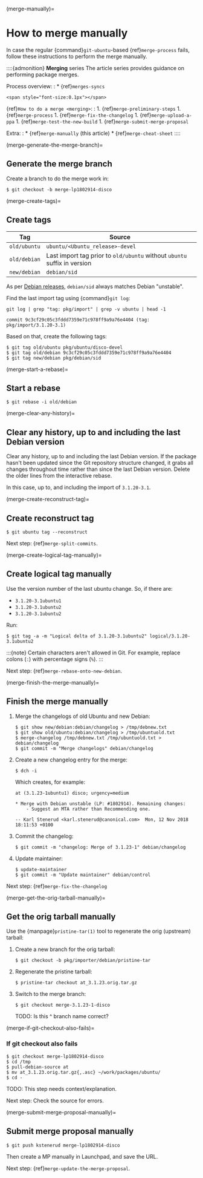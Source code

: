 (merge-manually)=
# How to merge manually

In case the regular {command}`git-ubuntu`-based {ref}`merge-process` fails, follow these instructions to perform the merge manually.

::::{admonition} **Merging** series
The article series provides guidance on performing package merges.

Process overview:
:   * {ref}`merges-syncs`

```{raw} html
<span style="font-size:0.1px"></span>
```

{ref}`How to do a merge <merging>`:
:   1. {ref}`merge-preliminary-steps`
    1. {ref}`merge-process`
    1. {ref}`merge-fix-the-changelog`
    1. {ref}`merge-upload-a-ppa`
    1. {ref}`merge-test-the-new-build`
    1. {ref}`merge-submit-merge-proposal`

Extra:
:   * {ref}`merge-manually` (this article)
    * {ref}`merge-cheat-sheet`
::::


(merge-generate-the-merge-branch)=
## Generate the merge branch

Create a branch to do the merge work in:

```none
$ git checkout -b merge-lp1802914-disco
```


(merge-create-tags)=
## Create tags

| Tag          | Source                                                                   |
| ------------ | ------------------------------------------------------------------------ |
| `old/ubuntu` | `ubuntu/<Ubuntu_release>-devel`                                          |
| `old/debian` | Last import tag prior to `old/ubuntu` without `ubuntu` suffix in version |
| `new/debian` | `debian/sid`                                                             |

As per [Debian releases](https://www.debian.org/releases/), `debian/sid` always matches Debian "unstable".

Find the last import tag using {command}`git log`:

```none
git log | grep "tag: pkg/import" | grep -v ubuntu | head -1

commit 9c3cf29c05c3fddd7359e71c978ff9a9a76e4404 (tag: pkg/import/3.1.20-3.1)
```

Based on that, create the following tags:

```none
$ git tag old/ubuntu pkg/ubuntu/disco-devel
$ git tag old/debian 9c3cf29c05c3fddd7359e71c978ff9a9a76e4404
$ git tag new/debian pkg/debian/sid
```


(merge-start-a-rebase)=
## Start a rebase

```none
$ git rebase -i old/debian
```


(merge-clear-any-history)=
## Clear any history, up to and including the last Debian version

Clear any history, up to and including the last Debian version. If the package hasn't been updated since the Git repository structure changed, it grabs all changes throughout time rather than since the last Debian version. Delete the older lines from the interactive rebase.

In this case, up to, and including the import of `3.1.20-3.1`.


(merge-create-reconstruct-tag)=
## Create reconstruct tag

```none
$ git ubuntu tag --reconstruct
```

Next step: {ref}`merge-split-commits`.


(merge-create-logical-tag-manually)=
## Create logical tag manually

Use the version number of the last ubuntu change. So, if there are:

* `3.1.20-3.1ubuntu1`
* `3.1.20-3.1ubuntu2`
* `3.1.20-3.1ubuntu2`

Run:

```none
$ git tag -a -m "Logical delta of 3.1.20-3.1ubuntu2" logical/3.1.20-3.1ubuntu2
```

:::{note}
Certain characters aren't allowed in Git. For example, replace colons (`:`) with percentage signs (`%`).
:::

Next step: {ref}`merge-rebase-onto-new-debian`.


(merge-finish-the-merge-manually)=
## Finish the merge manually

1. Merge the changelogs of old Ubuntu and new Debian:

    ```none
    $ git show new/debian:debian/changelog > /tmp/debnew.txt
    $ git show old/ubuntu:debian/changelog > /tmp/ubuntuold.txt
    $ merge-changelog /tmp/debnew.txt /tmp/ubuntuold.txt > debian/changelog
    $ git commit -m "Merge changelogs" debian/changelog
    ```

1. Create a new changelog entry for the merge:

    ```none
    $ dch -i
    ```

    Which creates, for example:

    ```none
    at (3.1.23-1ubuntu1) disco; urgency=medium

    * Merge with Debian unstable (LP: #1802914). Remaining changes:
        - Suggest an MTA rather than Recommending one.

    -- Karl Stenerud <karl.stenerud@canonical.com>  Mon, 12 Nov 2018 18:11:53 +0100
    ```

1. Commit the changelog:

    ```none
    $ git commit -m "changelog: Merge of 3.1.23-1" debian/changelog
    ```

1. Update maintainer:

    ```none
    $ update-maintainer
    $ git commit -m "Update maintainer" debian/control
    ```

Next step: {ref}`merge-fix-the-changelog`


(merge-get-the-orig-tarball-manually)=
## Get the orig tarball manually

Use the {manpage}`pristine-tar(1)` tool to regenerate the orig (upstream) tarball:

1. Create a new branch for the orig tarball:

    ```none
    $ git checkout -b pkg/importer/debian/pristine-tar
    ```

1. Regenerate the pristine tarball:

    ```none
    $ pristine-tar checkout at_3.1.23.orig.tar.gz
    ```

1. Switch to the merge branch:

    ```none
    $ git checkout merge-3.1.23-1-disco
    ```

    TODO: Is this ^ branch name correct?


(merge-if-git-checkout-also-fails)=
### If git checkout also fails

```none
$ git checkout merge-lp1802914-disco
$ cd /tmp
$ pull-debian-source at
$ mv at_3.1.23.orig.tar.gz{,.asc} ~/work/packages/ubuntu/
$ cd -
```

TODO: This step needs context/explanation.

Next step: Check the source for errors.


(merge-submit-merge-proposal-manually)=
## Submit merge proposal manually

```none
$ git push kstenerud merge-lp1802914-disco
```

Then create a MP manually in Launchpad, and save the URL.

Next step: {ref}`merge-update-the-merge-proposal`.

